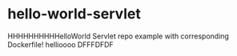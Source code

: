# hello-world-servlet
HHHHHHHHHHelloWorld Servlet repo example with corresponding Dockerfile!
hellioooo
DFFFDFDF
